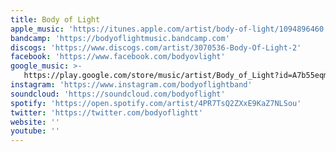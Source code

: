 ```yaml
---
title: Body of Light
apple_music: 'https://itunes.apple.com/artist/body-of-light/1094896460'
bandcamp: 'https://bodyoflightmusic.bandcamp.com'
discogs: 'https://www.discogs.com/artist/3070536-Body-Of-Light-2'
facebook: 'https://www.facebook.com/bodyovlight'
google_music: >-
   https://play.google.com/store/music/artist/Body_of_Light?id=A7b55eqmrjwbjjrzwky45hyjcl4
instagram: 'https://www.instagram.com/bodyoflightband'
soundcloud: 'https://soundcloud.com/bodyoflight'
spotify: 'https://open.spotify.com/artist/4PR7TsQ2ZXxE9KaZ7NLSou'
twitter: 'https://twitter.com/bodyoflightt'
website: ''
youtube: ''
---
```

